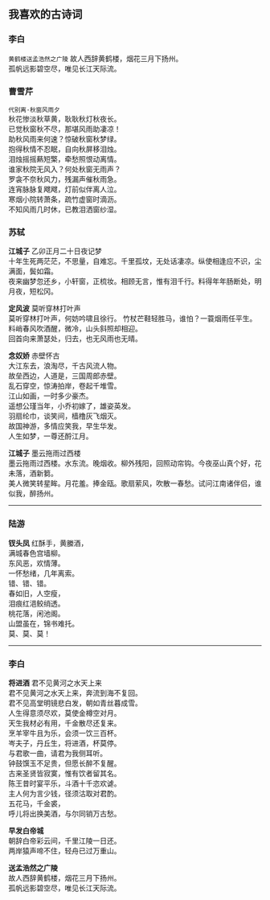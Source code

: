 ## 我喜欢的古诗词



### 李白
`黄鹤楼送孟浩然之广陵`
故人西辞黄鹤楼，烟花三月下扬州。  
孤帆远影碧空尽，唯见长江天际流。

### 曹雪芹
`代别离·秋窗风雨夕`  
秋花惨淡秋草黄，耿耿秋灯秋夜长。  
已觉秋窗秋不尽，那堪风雨助凄凉！  
助秋风雨来何速？惊破秋窗秋梦绿。  
抱得秋情不忍眠，自向秋屏移泪烛。  
泪烛摇摇爇短檠，牵愁照恨动离情。  
谁家秋院无风入？何处秋窗无雨声？  
罗衾不奈秋风力，残漏声催秋雨急。  
连宵脉脉复飕飕，灯前似伴离人泣。  
寒烟小院转萧条，疏竹虚窗时滴沥。  
不知风雨几时休，已教泪洒窗纱湿。  

### 苏轼
**江城子** 乙卯正月二十日夜记梦  
十年生死两茫茫，不思量，自难忘。千里孤坟，无处话凄凉。纵使相逢应不识，尘满面，鬓如霜。  
夜来幽梦忽还乡，小轩窗，正梳妆。相顾无言，惟有泪千行。料得年年肠断处，明月夜，短松冈。  

**定风波** 莫听穿林打叶声  
莫听穿林打叶声，何妨吟啸且徐行。 
竹杖芒鞋轻胜马，谁怕？一蓑烟雨任平生。 
料峭春风吹酒醒，微冷，山头斜照却相迎。  
回首向来萧瑟处，归去，也无风雨也无晴。  

**念奴娇** 赤壁怀古  
大江东去，浪淘尽，千古风流人物。  
故垒西边，人道是，三国周郎赤壁。  
乱石穿空，惊涛拍岸，卷起千堆雪。  
江山如画，一时多少豪杰。  
遥想公瑾当年，小乔初嫁了，雄姿英发。  
羽扇纶巾，谈笑间，樯橹灰飞烟灭。  
故国神游，多情应笑我，早生华发。  
人生如梦，一尊还酹江月。  

**江城子** 墨云拖雨过西楼  
墨云拖雨过西楼。水东流。晚烟收。柳外残阳，回照动帘钩。今夜巫山真个好，花未落，酒新篘。  
美人微笑转星眸。月花羞。捧金瓯。歌扇萦风，吹散一春愁。试问江南诸伴侣，谁似我，醉扬州。  

-----
### 陆游  
**钗头凤**
红酥手，黄縢酒，  
满城春色宫墙柳。  
东风恶，欢情薄。  
一怀愁绪，几年离索。  
错、错、错。  
春如旧，人空瘦，  
泪痕红浥鲛绡透。  
桃花落，闲池阁。  
山盟虽在，锦书难托。  
莫、莫、莫！  

-----
### 李白
**将进酒** 君不见黄河之水天上来  
君不见黄河之水天上来，奔流到海不复回。  
君不见高堂明镜悲白发，朝如青丝暮成雪。  
人生得意须尽欢，莫使金樽空对月。  
天生我材必有用，千金散尽还复来。  
烹羊宰牛且为乐，会须一饮三百杯。  
岑夫子，丹丘生，将进酒，杯莫停。  
与君歌一曲，请君为我侧耳听。  
钟鼓馔玉不足贵，但愿长醉不复醒。  
古来圣贤皆寂寞，惟有饮者留其名。  
陈王昔时宴平乐，斗酒十千恣欢谑。  
主人何为言少钱，径须沽取对君酌。  
五花马，千金裘，  
呼儿将出换美酒，与尔同销万古愁。  

**早发白帝城**  
朝辞白帝彩云间，千里江陵一日还。  
两岸猿声啼不住，轻舟已过万重山。  

**送孟浩然之广陵**  
故人西辞黄鹤楼，烟花三月下扬州。  
孤帆远影碧空尽，唯见长江天际流。  



